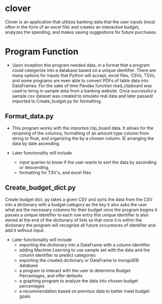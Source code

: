 # clover
Clover is an application that utilizes banking data that the user inputs (most often in the form of an excel file) and creates an interactive budget, analyzes the spending, and makes saving suggestions for future purchases.

# Program Function

- Upon inception this program needed data, in a format that a program could categorize into a database based on a unique identifier. There are many options for inputs that Python will accept, excel files, CSVs, TSVs, and some programs are even able to convert PDFs of table data into DataFrames. For the sake of time Pandas function read_clipboard was used to bring in sample data from a banking website. Once successful a sample csv dataset was created to emulate real data and later passed/ imported to Create_budget.py for formatting. 

## Format_data.py
- This program works with the imported clip_board data. It allows for the renaming of the columns, formatting of an amount type column from string to float, and organizing the by a chosen column. IE arranging the data by date ascending.

- Later functionality will include 
  - input queries to know if the user wants to sort the data by ascending or descending.
  - formatting for TSV's, and excel files
## Create_budget_dict.py

Create budget dict. py takes a given CSV and sorts the data from the CSV
into a dictionary with a budget category as the key
it also asks the user what are the necessary columns for their budget
once the program begins it passes a unique identifier to each row entry
this unique identifier is also stored at the end of the dictionary of lists
so that once it is within the dictionary the program will recognize
all future occurences of identifier and add it without input. 

- Later functionality will include
  - exporting the dictionary into a DataFrame with a column identifier 
  - adding Machine Learning to use sample set with the data and the column identifier to predict categories
  - exporting the created dictionary or DataFrame to mongolDB database
  - a program to interact with the user to determine Budget Percentages, and offer defaults
  - a graphing program to analyze the data into chosen budget percentages
  - a recommendation based on previous data to better meet budget goals


